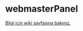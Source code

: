 webmasterPanel
==============

[Bilgi için wiki sayfasına bakınız. ](https://github.com/M-y/webmasterPanel/wiki)
